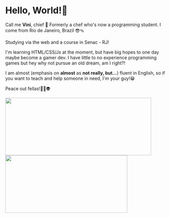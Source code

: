 # Hello, World!👋

Call me **Vini**, chief 🫡
Formerly a chef who's now a programming student. I come from Rio de Janeiro, Brazil 😎🩴

Studying via the web and a course in Senac - RJ!

I'm learning HTML/CSS/Js at the moment, but have big hopes to one day maybe become a gamer dev.
I have little to no experience programming games but hey why not pursue an old dream, am I right?! 

I am almost (emphasis on **almost** as **not really, but...**) fluent in English, so if you want to teach and help someone in need, I'm your guy!😁

Peace out fellas!✌🏻👽


<a href="https://github.com/zoomviex">
  <img width="456.91em" height="180em" src="https://github-readme-stats.vercel.app/api?username=zoomviex&count_private=true&theme=radical&show_icons=true" />
  <img width="381.811em" height="180em" src="https://github-readme-stats.vercel.app/api/top-langs/?username=zoomviex&theme=radical&layout=compact" />
</a>



